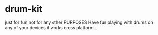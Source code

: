 # drum-kit
just for fun not for any other PURPOSES
Have fun playing with drums on any of your devices it works cross platform...
